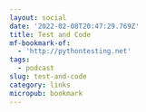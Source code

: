 ```yaml
---
layout: social
date: '2022-02-08T20:47:29.769Z'
title: Test and Code
mf-bookmark-of:
  - 'http://pythontesting.net'
tags:
  - podcast
slug: test-and-code
category: links
micropub: bookmark
---
```

